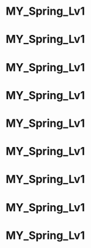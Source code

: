 # MY_Spring_Lv1
# MY_Spring_Lv1
# MY_Spring_Lv1
# MY_Spring_Lv1
# MY_Spring_Lv1
# MY_Spring_Lv1
# MY_Spring_Lv1
# MY_Spring_Lv1
# MY_Spring_Lv1
